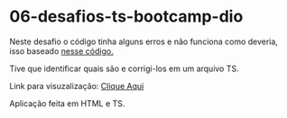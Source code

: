 # 06-desafios-ts-bootcamp-dio

Neste desafio o código tinha alguns erros e não funciona como deveria, isso baseado [nesse código.](https://github.com/lira1705/mentoria-typescript/blob/main/src/desafios/desafio3.js)

Tive que identificar quais são e corrigi-los em um arquivo TS.

Link para visuzalização: [Clique Aqui](https://htmlpreview.github.io/?https://github.com/DeSouzaRafael/06-desafios-ts-bootcamp-dio/blob/main/index.html)

Aplicação feita em HTML e TS.
